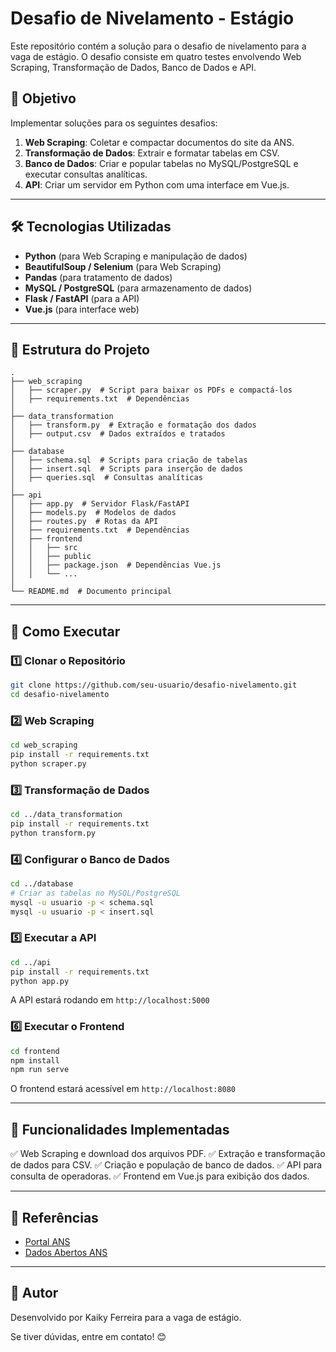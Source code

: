 # Desafio de Nivelamento - Estágio

Este repositório contém a solução para o desafio de nivelamento para a vaga de estágio. O desafio consiste em quatro testes envolvendo Web Scraping, Transformação de Dados, Banco de Dados e API.

## 📌 Objetivo

Implementar soluções para os seguintes desafios:
1. **Web Scraping**: Coletar e compactar documentos do site da ANS.
2. **Transformação de Dados**: Extrair e formatar tabelas em CSV.
3. **Banco de Dados**: Criar e popular tabelas no MySQL/PostgreSQL e executar consultas analíticas.
4. **API**: Criar um servidor em Python com uma interface em Vue.js.

---

## 🛠 Tecnologias Utilizadas
- **Python** (para Web Scraping e manipulação de dados)
- **BeautifulSoup / Selenium** (para Web Scraping)
- **Pandas** (para tratamento de dados)
- **MySQL / PostgreSQL** (para armazenamento de dados)
- **Flask / FastAPI** (para a API)
- **Vue.js** (para interface web)

---

## 📂 Estrutura do Projeto
```
.
├── web_scraping
│   ├── scraper.py  # Script para baixar os PDFs e compactá-los
│   ├── requirements.txt  # Dependências
│
├── data_transformation
│   ├── transform.py  # Extração e formatação dos dados
│   ├── output.csv  # Dados extraídos e tratados
│
├── database
│   ├── schema.sql  # Scripts para criação de tabelas
│   ├── insert.sql  # Scripts para inserção de dados
│   ├── queries.sql  # Consultas analíticas
│
├── api
│   ├── app.py  # Servidor Flask/FastAPI
│   ├── models.py  # Modelos de dados
│   ├── routes.py  # Rotas da API
│   ├── requirements.txt  # Dependências
│   ├── frontend
│   │   ├── src
│   │   ├── public
│   │   ├── package.json  # Dependências Vue.js
│   │   └── ...
│
└── README.md  # Documento principal
```

---

## 🚀 Como Executar

### 1️⃣ Clonar o Repositório
```bash
git clone https://github.com/seu-usuario/desafio-nivelamento.git
cd desafio-nivelamento
```

### 2️⃣ Web Scraping
```bash
cd web_scraping
pip install -r requirements.txt
python scraper.py
```

### 3️⃣ Transformação de Dados
```bash
cd ../data_transformation
pip install -r requirements.txt
python transform.py
```

### 4️⃣ Configurar o Banco de Dados
```bash
cd ../database
# Criar as tabelas no MySQL/PostgreSQL
mysql -u usuario -p < schema.sql
mysql -u usuario -p < insert.sql
```

### 5️⃣ Executar a API
```bash
cd ../api
pip install -r requirements.txt
python app.py
```
A API estará rodando em `http://localhost:5000`

### 6️⃣ Executar o Frontend
```bash
cd frontend
npm install
npm run serve
```
O frontend estará acessível em `http://localhost:8080`

---

## 📌 Funcionalidades Implementadas
✅ Web Scraping e download dos arquivos PDF.
✅ Extração e transformação de dados para CSV.
✅ Criação e população de banco de dados.
✅ API para consulta de operadoras.
✅ Frontend em Vue.js para exibição dos dados.

---

## 🔗 Referências
- [Portal ANS](https://www.gov.br/ans/pt-br/acesso-a-informacao/participacao-da-sociedade/atualizacao-do-rol-de-procedimentos)
- [Dados Abertos ANS](https://dadosabertos.ans.gov.br/FTP/PDA/)

---

## 📢 Autor
Desenvolvido por Kaiky Ferreira para a vaga de estágio.

Se tiver dúvidas, entre em contato! 😊

